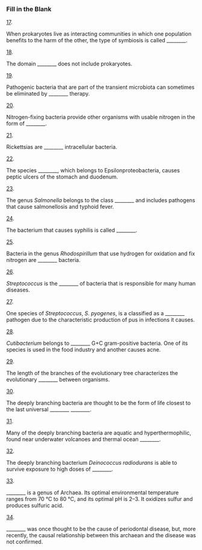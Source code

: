 ### Fill in the Blank

[17](https://openstax.org/books/microbiology/pages/chapter-4#fs-id1172100651187-solution). 

When prokaryotes live as interacting communities in which one population benefits to the harm of the other, the type of symbiosis is called \_\_\_\_\_\_\_\_.

[18](https://openstax.org/books/microbiology/pages/chapter-4#fs-id1172098404683-solution). 

The domain \_\_\_\_\_\_\_\_ does not include prokaryotes.

[19](https://openstax.org/books/microbiology/pages/chapter-4#fs-id1172100656455-solution). 

Pathogenic bacteria that are part of the transient microbiota can sometimes be eliminated by \_\_\_\_\_\_\_\_ therapy.

[20](https://openstax.org/books/microbiology/pages/chapter-4#fs-id1172100578450-solution). 

Nitrogen-fixing bacteria provide other organisms with usable nitrogen in the form of \_\_\_\_\_\_\_\_.

[21](https://openstax.org/books/microbiology/pages/chapter-4#fs-id1172098451867-solution). 

Rickettsias are \_\_\_\_\_\_\_\_ intracellular bacteria.

[22](https://openstax.org/books/microbiology/pages/chapter-4#fs-id1172100536071-solution). 

The species \_\_\_\_\_\_\_\_, which belongs to Epsilonproteobacteria, causes peptic ulcers of the stomach and duodenum.

[23](https://openstax.org/books/microbiology/pages/chapter-4#fs-id1172098389959-solution). 

The genus *Salmonella* belongs to the class \_\_\_\_\_\_\_\_ and includes pathogens that cause salmonellosis and typhoid fever.

[24](https://openstax.org/books/microbiology/pages/chapter-4#fs-id1172100937750-solution). 

The bacterium that causes syphilis is called \_\_\_\_\_\_\_\_.

[25](https://openstax.org/books/microbiology/pages/chapter-4#fs-id1172100919888-solution). 

Bacteria in the genus *Rhodospirillum* that use hydrogen for oxidation and fix nitrogen are \_\_\_\_\_\_\_\_ bacteria.

[26](https://openstax.org/books/microbiology/pages/chapter-4#fs-id1172098269558-solution). 

*Streptococcus* is the \_\_\_\_\_\_\_\_ of bacteria that is responsible for many human diseases.

[27](https://openstax.org/books/microbiology/pages/chapter-4#fs-id1172098319203-solution). 

One species of *Streptococcus*, *S*. *pyogenes*, is a classified as a \_\_\_\_\_\_\_\_ pathogen due to the characteristic production of pus in infections it causes.

[28](https://openstax.org/books/microbiology/pages/chapter-4#fs-id1172098465068-solution). 

*Cutibacterium* belongs to \_\_\_\_\_\_\_\_ G+C gram-positive bacteria. One of its species is used in the food industry and another causes acne.

[29](https://openstax.org/books/microbiology/pages/chapter-4#fs-id1172100622878-solution). 

The length of the branches of the evolutionary tree characterizes the evolutionary \_\_\_\_\_\_\_\_ between organisms.

[30](https://openstax.org/books/microbiology/pages/chapter-4#fs-id1172100658563-solution). 

The deeply branching bacteria are thought to be the form of life closest to the last universal \_\_\_\_\_\_\_\_ \_\_\_\_\_\_\_\_.

[31](https://openstax.org/books/microbiology/pages/chapter-4#fs-id1172098273028-solution). 

Many of the deeply branching bacteria are aquatic and hyperthermophilic, found near underwater volcanoes and thermal ocean \_\_\_\_\_\_\_\_.

[32](https://openstax.org/books/microbiology/pages/chapter-4#fs-id1172100905378-solution). 

The deeply branching bacterium *Deinococcus radiodurans* is able to survive exposure to high doses of \_\_\_\_\_\_\_\_.

[33](https://openstax.org/books/microbiology/pages/chapter-4#fs-id1172102137373-solution). 

\_\_\_\_\_\_\_\_ is a genus of Archaea. Its optimal environmental temperature ranges from 70 °C to 80 °C, and its optimal pH is 2–3. It oxidizes sulfur and produces sulfuric acid.

[34](https://openstax.org/books/microbiology/pages/chapter-4#fs-id1172099514670-solution). 

\_\_\_\_\_\_\_\_ was once thought to be the cause of periodontal disease, but, more recently, the causal relationship between this archaean and the disease was not confirmed.